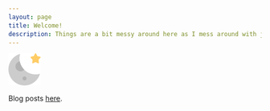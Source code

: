 ```yaml
---
layout: page
title: Welcome!
description: Things are a bit messy around here as I mess around with jekyll ¯\_(ツ)_/¯
---
```


![Moon](assets/img/Moon.png)

Blog posts [here][blog].

[blog]: /blog


